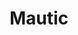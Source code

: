 ---
description: |
  Mautic began with a single focus. Equality. The Mautic Community believes
   in giving every person the power to understand, manage, and grow their business
   or organization. Mautic is focused on helping this belief become a reality by
   getting powerful, Open Source marketing automation software into the hands of
   everyone.

  When David Hurley (@dbhurley) began Mautic he had a big goal.
   A plan to move horizons, and change the world. He foresaw Mautic as software made
   by the people and for the people and as such the community became a top priority
   and integral part. Those people interested in becoming involved in a community
   with a vision to change the world should consider getting involved in Mautic.
   People are the priority. Equality is the goal.

  What is Marketing Automation The concept of marketing automation is not a new idea and the general idea of
   automated marketing is one which most are familiar with, though the terminology
   may be different. Hereu2019s a very brief overview:</p>

  Marketing Automation
   is a platform for saving time, eliminating errors, and improving efficiency for
   a wide range of marketing tasks across multiple channels.</p>
  
  If you're interested in learning more there are some excellent resources available which
   give more background information to get you started.

  What is Mautic video: https://youtu.be/yKgaIoElsWU
layout: stand
logo: stands/mautic/logo.png
new_this_year: |
  <ul>
  <li>Established a governance process with five teams (Community, Education,
    Legal & Finance, Marketing and Product) managing aspects of the community</li>

  <li>Monthly release cadence with quarterly feature releases</li>

  <li>Mautic 3.0
    released in 2020 - first major release in over 2 years!</li>

  <li>Held our first
    MautiCon with over 270 attendees, 6 tracks, 55 speakers and 64 sessions in 7 languages</li>

  <li>Planning Mautic Next Generation - a ground-up rewrite on Symfony 5/API Platform/React
    &mdash;to be released as an MVP by the end of 2021</li>

  <li>Several Strategic Initiatives
    including new email and landing page builders, native Composer support, improved
    install and upgrade process, improved resource management, and a Mautic Marketplace</li>
  </ul>
showcase: |
  <p>Need to provide a Marketing Automation solution and prefer Open Source
   solutions?</p>

  <p>Mautic is a fully-featured Marketing Automation platform based
    on the Symfony framework which allows you to deliver a truly personalised digital
    experience across multiple channels from one, centrally managed orchestration
    tool.</p>

  <p>Supported by a vibrant and growing worldwide community and with several
    companies offering hosted solutions based on the Open Source codebase, it's a
    great time to explore Open Source alternatives for your MarTech stack.</p>
themes:
- World wide web
title: Mautic
website: https://www.mautic.org
show_on_overview: true
---